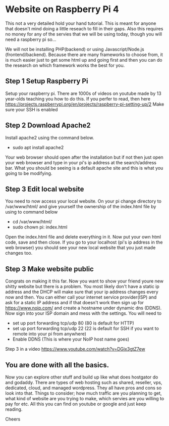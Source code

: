 # Website on Raspberry Pi 4
This not a very detailed hold your hand tutorial. This is meant for anyone that doesn't mind doing a little reseach to fill in their gaps. 
Also this requires no money for any of the servies that we will be using today, though you will need a raspberry pi so...

We will not be installing PHP(backend) or using Javascript/Node.js (frontend/backend). Because there are many frameworks to choose from, it is much easier just to get some html up and going first and then you can do the research on which framework works the best for you.


## Step 1 Setup Raspberry Pi
Setup your raspberry pi. There are 1000s of videos on youtube made by 13 year-olds teaching you how to do this. If you perfer to read, then here https://projects.raspberrypi.org/en/projects/raspberry-pi-setting-up/2 
Make sure your SSH is enabled

## Step 2 Download Apache2
Install apache2 using the command below. 

- sudo apt install apache2

Your web browser should open after the installation but if not then just open your web browser and type in your pi's ip address at the search/address bar. What you should be seeing is a default apache site and this is what you going to be modifying.
 

## Step 3 Edit local website
You need to now access your local website. On your pi change directory to  /var/www/html/ and give yourself the ownership of the index.html file by using to command below

- cd /var/www/html/ 
- sudo chown pi: index.html

Open the index.html file and delete everything in it. Now put your own html code, save and then close. If you go to your localhost (pi's ip address in the web browser) you should see your new local website that you just made changes too. 


## Step 3 Make website public
Congrats on making it this far. Now you want to show your friend youre new shitty website but there is a problem. You most likely don't have a static ip address and the DHCP will make sure that your ip address changes every now and then. You can either call your internet service provider(ISP) and ask for a static IP address and if that doesn't work then sign up for https://www.noip.com/ and create a hostname under dynamic dns (DDNS). Now sign into your ISP domain and mess with the settings. You will need to 

- set up port forwarding tcp/udp 80 (80 is default for HTTP)
- set up port forwarding tcp/udp 22 (22 is default for SSH if you want to remote into your pi from anywhere)
- Enable DDNS (This is where your NoIP host name goes)

Step 3 in a video https://www.youtube.com/watch?v=DGix3gtZ7ew


## You are done with all the basics. 
Now you can explore other stuff and build up like what does hostgator do and godaddy. There are types of web hosting such as shared, reseller, vps, dedicated, cloud, and managed wordpress. They all have pros and cons so look into that. Things to consider; how much traffic are you planning to get, what kind of website are you trying to make, which servies are you willing to pay for etc. All this you can find on youtube or google and just keep reading. 

Cheers
